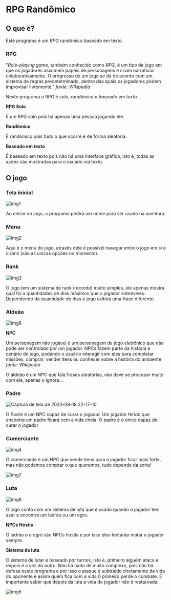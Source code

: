 # RPG Randômico

## O que é?
Este programa é um *RPG* randômico baseado em texto.

### RPG
"*Role-playing game*, também conhecido como *RPG*, é um tipo de jogo em que os jogadores assumem papéis de personagens e criam narrativas colaborativamente. O progresso de um jogo se dá de acordo com um sistema de regras predeterminado, dentro das quais os jogadores podem improvisar livremente."
*fonte: Wikipedia*

Neste programa o RPG é *solo*, *randômico* e *baseado em texto*.

**RPG Solo**

É um RPG solo pois há apenas uma pessoa jogando ele.

**Randômico**

É randômico pois tudo o que ocorre é de forma aleatória.

**Baseado em texto**

É baseado em texto pois não há uma interface gráfica, isto é, todas as ações são mostradas para o usuário via texto.

## O jogo

###  Tela inicial

![img1](https://user-images.githubusercontent.com/65574850/90577686-f1b98500-e197-11ea-9a87-cbd02d7bed9c.png)

Ao entrar no jogo, o programa pedirá um nome para ser usado na aventura.

### Menu

![img2](https://user-images.githubusercontent.com/65574850/90577710-f9792980-e197-11ea-9de7-479f4d669bbc.png)

Aqui é o menu do jogo, através dele é possível navegar entre o jogo em si e o rank (são as únicas opções no momento).

### Rank

![img3](https://user-images.githubusercontent.com/65574850/90577721-ff6f0a80-e197-11ea-8c6f-ee6cbf32ba15.png)

O jogo tem um sistema de rank (recorde) muito simples, ele apenas mostra qual foi a quantidades de dias máximos que o jogador sobreviveu. Dependendo da quantidade
de dias o jogo exibirá uma frase diferente.

### Aldeão

![img6](https://user-images.githubusercontent.com/65574850/90577777-17468e80-e198-11ea-891e-3ce83d401b96.png)

**NPC**

Um personagem não jogável é um personagem de jogo eletrônico que não pode ser controlado por um jogador. NPCs fazem parte da história e cenário do jogo, podendo o usuário interagir com eles para completar missões, comprar, vender itens ou conhecer sobre a história do ambiente
*fonte: Wikipedia*

O aldeão é um *NPC* que fala frases aleatórias, não deve se procupar muito com ele, apenas o ignore...

### Padre

![Captura de tela de 2020-08-18 22-17-10](https://user-images.githubusercontent.com/65574850/90581099-cf783500-e1a0-11ea-9a4f-6dda5e4a1766.png)

O Padre é um NPC capaz de curar o jogador. Um jogador ferido que encontra um padre ficará com a vida cheia. O padre é o único capaz de curar o jogador

### Comerciante

![img4](https://user-images.githubusercontent.com/65574850/90577742-085fdc00-e198-11ea-8591-bcd877f791d1.png)
	
O comerciante é um NPC que vende itens para o jogador ficar mais forte, mas não podemos comprar o que queremos, tudo depende da sorte!

![img7](https://user-images.githubusercontent.com/65574850/90577788-20376000-e198-11ea-8ea8-5a52889d92b0.png)

### Luta

![img8](https://user-images.githubusercontent.com/65574850/90577811-288f9b00-e198-11ea-9a19-4ace4f058387.png)

O jogo conta com um sistema de luta que é usado quando o jogador tem azar e encontra um ladrão ou um ogro.

**NPCs Hostis**

O ladrão e o ogro são NPCs hostis e por isso eles tentarão matar o jogador sempre.

**Sistema de luta**

O sistema de lutar é baseado por turnos, isto é, primeiro alguém ataca e depois é a vez do outro. Não há nada de muito complexo, pois não há defesa neste programa
e por isso o ataque é subtraido diretamente da vida do oponente e assim quem fica com a vida 0 primeiro perde o combate. É importante saber que depois da luta a
vida do jogador não é restaurada.

![img5](https://user-images.githubusercontent.com/65574850/90577760-0f86ea00-e198-11ea-9595-84faeb91b92d.png)
